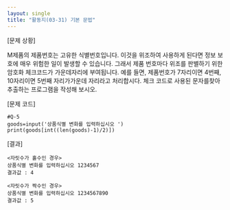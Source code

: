 ```yaml
---
layout: single
title: "활동지(03-31) 기본 문법"
---
```


[문제 상황]

M제품의 제품번호는 고유한 식별번호입니다. 이것을 위조하여 사용하게 된다면 정보 보호에 매우 위험한 일이 발생할 수 있습니다. 그래서 제품 번호마다 위조를 판별하기 위한 암호화 체크코드가 가운데자리에 부여됩니다. 예를 들면, 제품번호가 7자리이면 4번째, 10자리이면 5번째 자리가가운데 자리라고 처리합시다. 체크 코드로 사용된 문자를찾아 추출하는 프로그램을 작성해 보시오.

[문제 코드]
~~~
#Q-5
goods=input('상품식별 변화를 입력하십시오 ')
print(goods[int((len(goods)-1)/2)])
~~~

[결과]
~~~
<자릿수가 홀수인 경우> 
상품식별 변화를 입력하십시오 1234567
결과값 : 4
~~~
~~~
<자릿수가 짝수인 경우>
상품식별 변화를 입력하십시오 1234567890
결과값 : 5
~~~
